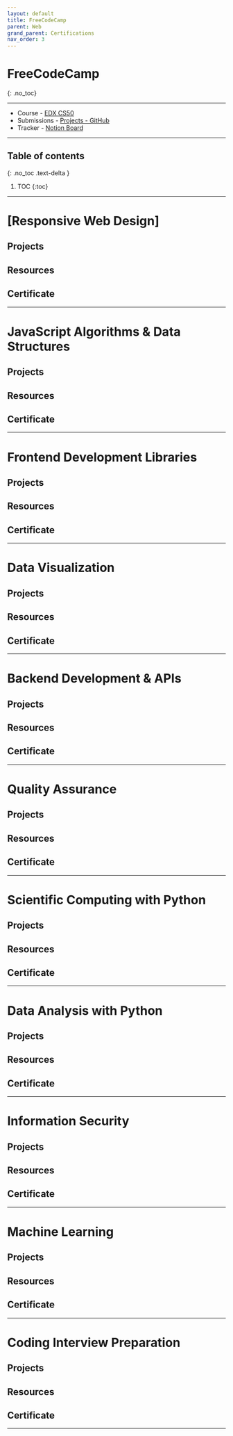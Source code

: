 ```yaml
---
layout: default
title: FreeCodeCamp
parent: Web
grand_parent: Certifications
nav_order: 3
---
```


# FreeCodeCamp
{: .no_toc}

---

- Course - [EDX CS50](https://freecodecamp.org)
- Submissions - [Projects - GitHub](https://github.com/CodeDotJS/freakodecamp)
- Tracker - [Notion Board](https://www.notion.so/36ab3b09db4d4497974e95964901ddb0?v=93889486e7724a0786df98bbd8f522ee)

---

## Table of contents
{: .no_toc .text-delta }

1. TOC
{:toc}

---

# [Responsive Web Design]

## Projects

## Resources

## Certificate

---

# JavaScript Algorithms & Data Structures

## Projects

## Resources

## Certificate

---

# Frontend Development Libraries

## Projects

## Resources

## Certificate

---

# Data Visualization

## Projects

## Resources

## Certificate

---

# Backend Development & APIs

## Projects

## Resources

## Certificate

---

# Quality Assurance

## Projects

## Resources

## Certificate

---

# Scientific Computing with Python

## Projects

## Resources

## Certificate

---

# Data Analysis with Python

## Projects

## Resources

## Certificate

---

# Information Security

## Projects

## Resources

## Certificate

---

# Machine Learning

## Projects

## Resources

## Certificate

---

# Coding Interview Preparation

## Projects

## Resources

## Certificate

---
